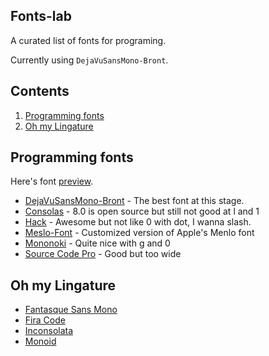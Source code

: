 Fonts-lab
----

A curated list of fonts for programing.

Currently using `DejaVuSansMono-Bront`.

## Contents

1. [Programming fonts](#programming-fonts)
1. [Oh my Lingature](#oh-my-lingature)

## Programming fonts

Here's font [preview](https://github.com/guitarrapc/Fonts-lab/blob/master/PREVIEW.md).

* [DejaVuSansMono-Bront](https://github.com/chrismwendt/bront) - The best font at this stage.
* [Consolas](https://github.com/PiotrGrochowski/Consolas) - 8.0 is open source but still not good at l and 1
* [Hack](https://github.com/source-foundry/Hack) - Awesome but not like 0 with dot, I wanna slash.
* [Meslo-Font](https://github.com/andreberg/Meslo-Font) - Customized version of Apple's Menlo font
* [Mononoki](http://madmalik.github.io/mononoki/) - Quite nice with g and 0
* [Source Code Pro](https://github.com/adobe-fonts/source-code-pro) - Good but too wide 

## Oh my Lingature

* [Fantasque Sans Mono](https://github.com/belluzj/fantasque-sans)
* [Fira Code](https://github.com/tonsky/FiraCode)
* [Inconsolata](http://levien.com/type/myfonts/inconsolata.html)
* [Monoid](https://github.com/larsenwork/monoid)